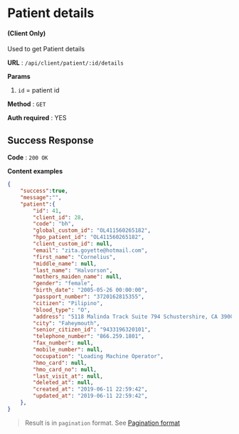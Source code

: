 # Patient details

#### (**Client Only**)

Used to get Patient details

**URL** : `/api/client/patient/:id/details`

**Params**
1. `id` = patient id

**Method** : `GET`

**Auth required** : YES

## Success Response

**Code** : `200 OK`

**Content examples**

```json
{
    "success":true,
    "message":"",
    "patient":{
        "id": 41,
        "client_id": 28,
        "code": "bh",
        "global_custom_id": "OL411560265182",
        "hpo_patient_id": "OL411560265182",
        "client_custom_id": null,
        "email": "zita.goyette@hotmail.com",
        "first_name": "Cornelius",
        "middle_name": null,
        "last_name": "Halvorson",
        "mothers_maiden_name": null,
        "gender": "female",
        "birth_date": "2005-05-26 00:00:00",
        "passport_number": "3720162815355",
        "citizen": "Pilipino",
        "blood_type": "O",
        "address": "5118 Malinda Track Suite 794 Schustershire, CA 39002-8100",
        "city": "Faheymouth",
        "senior_citizen_id": "9433196320101",
        "telephone_number": "866.259.1801",
        "fax_number": null,
        "mobile_number": null,
        "occupation": "Loading Machine Operator",
        "hmo_card": null,
        "hmo_card_no": null,
        "last_visit_at": null,
        "deleted_at": null,
        "created_at": "2019-06-11 22:59:42",
        "updated_at": "2019-06-11 22:59:42",
    },
}
```
> Result is in `pagination` format. See [Pagination format](../../helper/pagination.md)
